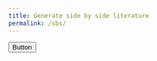 ```yaml
---
title: Generate side by side literature
permalink: /sbs/
---
```


<script>
  function loadArticlesAndGenerateTable(url1, url2) {
  const table = document.createElement('table');
  const tbody = document.createElement('tbody');

  // Helper function to extract elements of a certain type from the DOM
  function extractElementsFromDOM(elements) {
    alert('extraction');
    return Array.from(elements).map(element => ({
      type: element.tagName.toLowerCase(),
      content: element.outerHTML
    }));
  }

  // Ajax request to load the first article
    alert('fetching url1');
  fetch(url1)
    .then(response => response.text())
    .then(html => {
      alert('parsing url1');
      const parser = new DOMParser();
      const doc = parser.parseFromString(html, 'text/html');
      const elements1 = doc.querySelectorAll('p, img, h1, h2, h3');
alert('extracting url1');
      const data1 = extractElementsFromDOM(elements1);

      // Ajax request to load the second article
      alert('fetching url2');
      fetch(url2)
        .then(response => response.text())
        .then(html => {
          const parser = new DOMParser();
          const doc = parser.parseFromString(html, 'text/html');
          const elements2 = doc.querySelectorAll('p, img, h1, h2, h3');

          const data2 = extractElementsFromDOM(elements2);
alert('generating article');
          // Generate the HTML table
          const numRows = Math.max(data1.length, data2.length);
          for (let i = 0; i < numRows; i++) {
            const row = document.createElement('tr');

            const cell1 = document.createElement('td');
            cell1.innerHTML = data1[i] ? data1[i].content : '';
            row.appendChild(cell1);

            const cell2 = document.createElement('td');
            cell2.innerHTML = data2[i] ? data2[i].content : '';
            row.appendChild(cell2);

            tbody.appendChild(row);
          }

          table.appendChild(tbody);
          // Append the table to the desired location in the DOM
          alert(table);
            document.body.appendChild(table);
        });
    });
}
  loadArticlesAndGenerateTable('https://wol.jw.org/en/wol/d/r1/lp-e/2023406', 'https://wol.jw.org/cmn-Hans/wol/d/r23/lp-chs/2023406');
</script>
<button onclick="alert('click');">Button</button>










